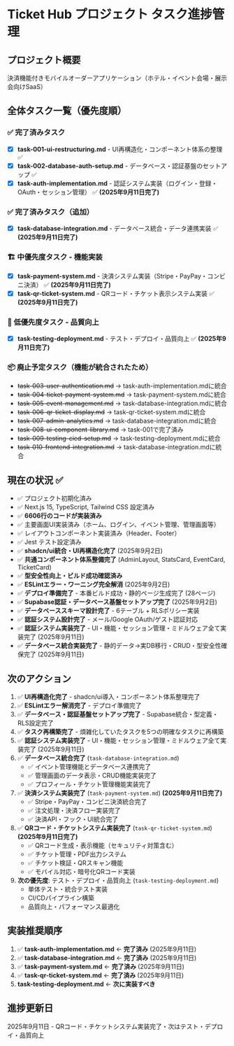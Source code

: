 # Ticket Hub プロジェクト タスク進捗管理

## プロジェクト概要
決済機能付きモバイルオーダーアプリケーション（ホテル・イベント会場・展示会向けSaaS）

## 全体タスク一覧（優先度順）

### ✅ 完了済みタスク
- [x] **task-001-ui-restructuring.md** - UI再構造化・コンポーネント体系の整理 ✅
- [x] **task-002-database-auth-setup.md** - データベース・認証基盤のセットアップ ✅
- [x] **task-auth-implementation.md** - 認証システム実装（ログイン・登録・OAuth・セッション管理） ✅ **(2025年9月11日完了)**

### ✅ 完了済みタスク（追加）
- [x] **task-database-integration.md** - データベース統合・データ連携実装 ✅ **(2025年9月11日完了)**

### 🏗️ **中優先度タスク** - 機能実装
- [x] **task-payment-system.md** - 決済システム実装（Stripe・PayPay・コンビニ決済） ✅ **(2025年9月11日完了)**
- [x] **task-qr-ticket-system.md** - QRコード・チケット表示システム実装 ✅ **(2025年9月11日完了)**

### 🔧 **低優先度タスク** - 品質向上
- [x] **task-testing-deployment.md** - テスト・デプロイ・品質向上 ✅ **(2025年9月11日完了)**

### 📦 **廃止予定タスク**（機能が統合されたため）
- ~~task-003-user-authentication.md~~ → task-auth-implementation.mdに統合
- ~~task-004-ticket-payment-system.md~~ → task-payment-system.mdに統合
- ~~task-005-event-management.md~~ → task-database-integration.mdに統合
- ~~task-006-qr-ticket-display.md~~ → task-qr-ticket-system.mdに統合
- ~~task-007-admin-analytics.md~~ → task-database-integration.mdに統合
- ~~task-008-ui-component-library.md~~ → task-001で完了済み
- ~~task-009-testing-cicd-setup.md~~ → task-testing-deployment.mdに統合
- ~~task-010-frontend-integration.md~~ → task-database-integration.mdに統合

## 現在の状況 ✅
- ✅ プロジェクト初期化済み
- ✅ Next.js 15, TypeScript, Tailwind CSS 設定済み  
- ✅ **6606行のコードが実装済み**
- ✅ 主要画面UI実装済み（ホーム、ログイン、イベント管理、管理画面等）
- ✅ レイアウトコンポーネント実装済み（Header、Footer）
- ✅ Jest テスト設定済み
- ✅ **shadcn/ui統合・UI再構造化完了** (2025年9月2日)
- ✅ **共通コンポーネント体系整備完了** (AdminLayout, StatsCard, EventCard, TicketCard)
- ✅ **型安全性向上・ビルド成功確認済み**
- ✅ **ESLintエラー・ワーニング完全解消** (2025年9月2日)
- ✅ **デプロイ準備完了** - 本番ビルド成功・静的ページ生成完了 (28ページ)
- ✅ **Supabase認証・データベース基盤セットアップ完了** (2025年9月2日)
- ✅ **データベーススキーマ設計完了** - 6テーブル + RLSポリシー実装
- ✅ **認証システム設計完了** - メール/Google OAuth/ゲスト認証対応
- ✅ **認証システム実装完了** - UI・機能・セッション管理・ミドルウェア全て実装完了 (2025年9月11日)
- ✅ **データベース統合実装完了** - 静的データ→実DB移行・CRUD・型安全性確保完了 (2025年9月11日)

## 次のアクション
1. ✅ **UI再構造化完了** - shadcn/ui導入・コンポーネント体系整理完了
2. ✅ **ESLintエラー解消完了** - デプロイ準備完了
3. ✅ **データベース・認証基盤セットアップ完了** - Supabase統合・型定義・RLS設定完了
4. ✅ **タスク再構築完了** - 煩雑化していたタスクを5つの明確なタスクに再構築
5. ✅ **認証システム実装完了** - UI・機能・セッション管理・ミドルウェア全て実装完了 (2025年9月11日)
6. ✅ **データベース統合完了** (`task-database-integration.md`)
   - ✅ イベント管理機能とデータベース連携完了
   - ✅ 管理画面のデータ表示・CRUD機能実装完了  
   - ✅ プロフィール・チケット管理機能実装完了
7. ✅ **決済システム実装完了** (`task-payment-system.md`) **(2025年9月11日完了)**
   - ✅ Stripe・PayPay・コンビニ決済統合完了
   - ✅ 注文処理・決済フロー実装完了
   - ✅ 決済API・フック・UI統合完了
8. ✅ **QRコード・チケットシステム実装完了** (`task-qr-ticket-system.md`) **(2025年9月11日完了)**
   - ✅ QRコード生成・表示機能（セキュリティ対策含む）
   - ✅ チケット管理・PDF出力システム
   - ✅ チケット検証・QRスキャン機能
   - ✅ モバイル対応・暗号化QRコード実装
9. **次の優先度**: テスト・デプロイ・品質向上 (`task-testing-deployment.md`)
   - 単体テスト・統合テスト実装
   - CI/CDパイプライン構築  
   - 品質向上・パフォーマンス最適化

## 実装推奨順序
1. ✅ **task-auth-implementation.md** ← **完了済み** (2025年9月11日)
2. ✅ **task-database-integration.md** ← **完了済み** (2025年9月11日)
3. ✅ **task-payment-system.md** ← **完了済み** (2025年9月11日)
4. ✅ **task-qr-ticket-system.md** ← **完了済み** (2025年9月11日)
5. **task-testing-deployment.md** ← **次に実装すべき**

## 進捗更新日
2025年9月11日 - QRコード・チケットシステム実装完了・次はテスト・デプロイ・品質向上